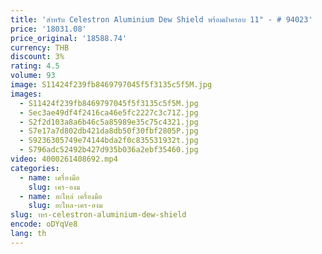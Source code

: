 ```yaml
---
title: 'สําหรับ Celestron Aluminium Dew Shield พร้อมฝาครอบ 11" - # 94023'
price: '18031.08'
price_original: '18588.74'
currency: THB
discount: 3%
rating: 4.5
volume: 93
image: S11424f239fb8469797045f5f3135c5f5M.jpg
images:
  - S11424f239fb8469797045f5f3135c5f5M.jpg
  - Sec3ae49df4f2416ca46e5fc2227c3c71Z.jpg
  - S2f2d103a8a6b46c5a85989e35c75c4321.jpg
  - S7e17a7d802db421da8db50f30fbf2805P.jpg
  - S9236305749e74144bda2f0c835531932t.jpg
  - S796adc52492b427d935b036a2ebf35460.jpg
video: 4000261408692.mp4
categories:
  - name: เครื่องมือ
    slug: เคร-องม
  - name: อะไหล่ เครื่องมือ
    slug: อะไหล-เคร-องม
slug: าหร-celestron-aluminium-dew-shield
encode: oDYqVe8
lang: th
---
```

  